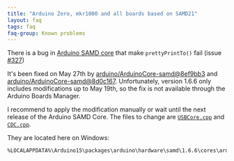 ```yaml
---
title: "Arduino Zero, mkr1000 and all boards based on SAMD21"
layout: faq
tags: faq
faq-group: Known problems
---
```


There is a bug in [Arduino SAMD core](https://github.com/arduino/ArduinoCore-samd) that make `prettyPrintTo()` fail (issue [#327](https://github.com/bblanchon/ArduinoJson/issues/327))

It's been fixed on May 27th by [arduino/ArduinoCore-samd@8ef9bb3](https://github.com/arduino/ArduinoCore-samd/commit/8ef9bb3d7bd026b57a8568030d8992644c9b8de8) and [arduino/ArduinoCore-samd@8d0c167](https://github.com/arduino/ArduinoCore-samd/commit/8d0c1674628df1c2c7592f4fc17467c694f5a1be).
Unfortunately, version 1.6.6 only includes modifications up to May 19th, so the fix is not available through the Arduino Boards Manager.

I recommend to apply the modification manually or wait until the next release of the Arduino SAMD Core.
The files to change are [`USBCore.cpp`](https://github.com/arduino/ArduinoCore-samd/commit/8ef9bb3d7bd026b57a8568030d8992644c9b8de8) and [`CDC.cpp`](https://github.com/arduino/ArduinoCore-samd/commit/8d0c1674628df1c2c7592f4fc17467c694f5a1be).

They are located here on Windows:

```
%LOCALAPPDATA%\Arduino15\packages\arduino\hardware\samd\1.6.6\cores\arduino\USB
```